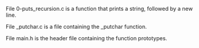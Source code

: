 File 0-puts_recursion.c is a function that prints a string, followed by a new line.

File _putchar.c is a file containing the _putchar function.

File main.h is the header file containing the function prototypes.
